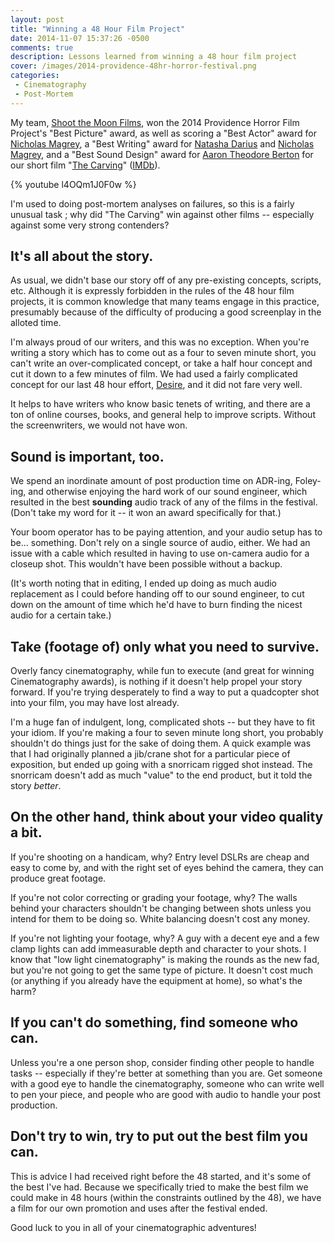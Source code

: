 ```yaml
---
layout: post
title: "Winning a 48 Hour Film Project"
date: 2014-11-07 15:37:26 -0500
comments: true
description: Lessons learned from winning a 48 hour film project
cover: /images/2014-providence-48hr-horror-festival.png
categories: 
 - Cinematography
 - Post-Mortem
---
```


My team, [Shoot the Moon Films](http://www.shootthemoonfilms.com/), won the
2014 Providence Horror Film Project's "Best Picture" award, as well as scoring
a "Best Actor" award for [Nicholas Magrey], a "Best Writing" award for
[Natasha Darius] and [Nicholas Magrey], and a "Best Sound Design" award for
[Aaron Theodore Berton](http://www.imdb.com/name/nm6854894/) for our short film
"[The Carving](http://www.facebook.com/TheCarving)" ([IMDb](http://www.imdb.com/title/tt4131910/)).

  [Natasha Darius]: http://www.imdb.com/name/nm5720821/
  [Nicholas Magrey]: http://www.imdb.com/name/nm3895408/

{% youtube l4OQm1J0F0w %}

I'm used to doing post-mortem analyses on failures, so this is a fairly
unusual task ; why did "The Carving" win against other films -- especially
against some very strong contenders?

<!-- more -->

## It's all about the story.

As usual, we didn't base our story off of any pre-existing concepts, scripts,
etc. Although it is expressly forbidden in the rules of the 48 hour film
projects, it is common knowledge that many teams engage in this practice,
presumably because of the difficulty of producing a good screenplay in the
alloted time.

I'm always proud of our writers, and this was no exception. When you're
writing a story which has to come out as a four to seven minute short, you
can't write an over-complicated concept, or take a half hour concept and
cut it down to a few minutes of film. We had used a fairly complicated
concept for our last 48 hour effort, [Desire](http://www.imdb.com/title/tt3713362/),
and it did not fare very well.

It helps to have writers who know basic tenets of writing, and there are
a ton of online courses, books, and general help to improve scripts. Without
the screenwriters, we would not have won.

## Sound is important, too.

We spend an inordinate amount of post production time on ADR-ing, Foley-ing,
and otherwise enjoying the hard work of our sound engineer, which resulted
in the best **sounding** audio track of any of the films in the festival.
(Don't take my word for it -- it won an award specifically for that.)

Your boom operator has to be paying attention, and your audio setup has to
be... something. Don't rely on a single source of audio, either. We had an
issue with a cable which resulted in having to use on-camera audio for a
closeup shot. This wouldn't have been possible without a backup.

(It's worth noting that in editing, I ended up doing as much audio replacement
as I could before handing off to our sound engineer, to cut down on the
amount of time which he'd have to burn finding the nicest audio for a certain
take.)

## Take (footage of) only what you need to survive.

Overly fancy cinematography, while fun to execute (and great for winning
Cinematography awards), is nothing if it doesn't help propel your story
forward. If you're trying desperately to find a way to put a quadcopter
shot into your film, you may have lost already.

I'm a huge fan of indulgent, long, complicated shots -- but they have to
fit your idiom. If you're making a four to seven minute long short, you
probably shouldn't do things just for the sake of doing them. A quick
example was that I had originally planned a jib/crane shot for a particular
piece of exposition, but ended up going with a snorricam rigged shot
instead. The snorricam doesn't add as much "value" to the end product, but
it told the story *better*.

## On the other hand, think about your video quality a bit.

If you're shooting on a handicam, why? Entry level DSLRs are cheap and
easy to come by, and with the right set of eyes behind the camera, they
can produce great footage.

If you're not color correcting or grading your footage, why? The walls
behind your characters shouldn't be changing between shots unless you
intend for them to be doing so. White balancing doesn't cost any money.

If you're not lighting your footage, why? A guy with a decent eye and
a few clamp lights can add immeasurable depth and character to your
shots. I know that "low light cinematography" is making the rounds as
the new fad, but you're not going to get the same type of picture. It
doesn't cost much (or anything if you already have the equipment at
home), so what's the harm?

## If you can't do something, find someone who can.

Unless you're a one person shop, consider finding other people to handle
tasks -- especially if they're better at something than you are. Get
someone with a good eye to handle the cinematography, someone who can
write well to pen your piece, and people who are good with audio to handle
your post production.

## Don't try to win, try to put out the best film you can.

This is advice I had received right before the 48 started, and it's some
of the best I've had. Because we specifically tried to make the best film
we could make in 48 hours (within the constraints outlined by the 48), we
have a film for our own promotion and uses after the festival ended.

Good luck to you in all of your cinematographic adventures!
